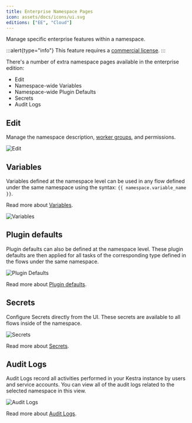 ```yaml
---
title: Enterprise Namespace Pages
icon: assets/docs/icons/ui.svg
editions: ["EE", "Cloud"]
---
```


Manage specific enterprise features within a namespace.

:::alert{type="info"}
This feature requires a [commercial license](/pricing).
:::

There's a number of extra namespace pages available in the enterprise edition:
- Edit
- Namespace-wide Variables
- Namespace-wide Plugin Defaults
- Secrets
- Audit Logs

## Edit

Manage the namespace description, [worker groups](../../06.enterprise/04.scalability/worker-group.md), and permissions.

![Edit](assets/docs/user-interface-guide/edit.png)

## Variables

Variables defined at the namespace level can be used in any flow defined under the same namespace using the syntax: `{{ namespace.variable_name }}`.

Read more about [Variables](../../06.enterprise/02.governance/07.namespace-management.md#variables).

![Variables](assets/docs/user-interface-guide/variables.png)

## Plugin defaults

Plugin defaults can also be defined at the namespace level. These plugin defaults are then applied for all tasks of the corresponding type defined in the flows under the same namespace.

![Plugin Defaults](assets/docs/user-interface-guide/plugindefaults-namespaces.png)

Read more about [Plugin defaults](../../06.enterprise/02.governance/07.namespace-management.md#plugin-defaults).

## Secrets

Configure Secrets directly from the UI. These secrets are available to all flows inside of the namespace.

![Secrets](assets/docs/user-interface-guide/secrets-namespaces.png)

Read more about [Secrets](../../06.enterprise/02.governance/secrets.md).

## Audit Logs

Audit Logs record all activities performed in your Kestra instance by users and service accounts. You can view all of the audit logs related to the selected namespace in this view.

![Audit Logs](assets/docs/user-interface-guide/auditlogs-namespaces.png)

Read more about [Audit Logs](../../06.enterprise/02.governance/06.audit-logs.md).